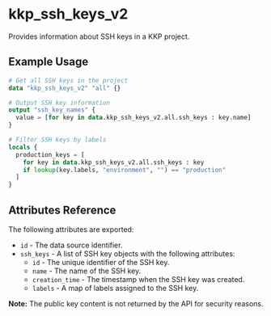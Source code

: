 # kkp_ssh_keys_v2

Provides information about SSH keys in a KKP project.

## Example Usage

```terraform
# Get all SSH keys in the project
data "kkp_ssh_keys_v2" "all" {}

# Output SSH key information
output "ssh_key_names" {
  value = [for key in data.kkp_ssh_keys_v2.all.ssh_keys : key.name]
}

# Filter SSH keys by labels
locals {
  production_keys = [
    for key in data.kkp_ssh_keys_v2.all.ssh_keys : key
    if lookup(key.labels, "environment", "") == "production"
  ]
}
```

## Attributes Reference

The following attributes are exported:

- `id` - The data source identifier.
- `ssh_keys` - A list of SSH key objects with the following attributes:
  - `id` - The unique identifier of the SSH key.
  - `name` - The name of the SSH key.
  - `creation_time` - The timestamp when the SSH key was created.
  - `labels` - A map of labels assigned to the SSH key.

**Note:** The public key content is not returned by the API for security reasons.